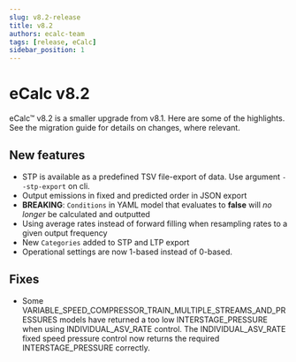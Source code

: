 ```yaml
---
slug: v8.2-release
title: v8.2
authors: ecalc-team
tags: [release, eCalc]
sidebar_position: 1
---
```


# eCalc v8.2

eCalc™ v8.2 is a smaller upgrade from v8.1. Here are some of the highlights. See
the migration guide for details on changes, where relevant.

## New features

- STP is available as a predefined TSV file-export of data. Use argument `--stp-export` on cli.
- Output emissions in fixed and predicted order in JSON export
- **BREAKING**: `Conditions` in YAML model that evaluates to **false** will *no longer* be calculated and outputted
- Using average rates instead of forward filling when resampling rates to a given output frequency
- New `Categories` added to STP and LTP export
- Operational settings are now 1-based instead of 0-based.

## Fixes
- Some VARIABLE_SPEED_COMPRESSOR_TRAIN_MULTIPLE_STREAMS_AND_PRESSURES models have returned a too low INTERSTAGE_PRESSURE when using INDIVIDUAL_ASV_RATE control. The INDIVIDUAL_ASV_RATE fixed speed pressure control now returns the required INTERSTAGE_PRESSURE correctly.